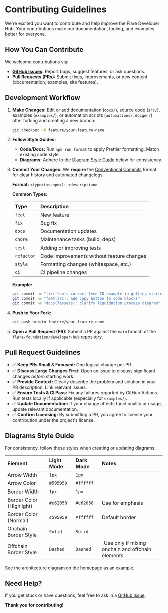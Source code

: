 # Contributing Guidelines

We're excited you want to contribute and help improve the Flare Developer Hub. Your contributions make our documentation, tooling, and examples better for everyone.

## How You Can Contribute

We welcome contributions via:

- **[GitHub Issues](https://github.com/flare-foundation/developer-hub/issues):** Report bugs, suggest features, or ask questions.
- **Pull Requests (PRs):** Submit fixes, improvements, or new content (documentation, examples, site features).

## Development Workflow

1.  **Make Changes:** Edit or add documentation (`docs/`), source code (`src/`), examples (`examples/`), or automation scripts (`automations/`, `docgen/`) after forking and creating a new branch:

    ```bash
    git checkout -b feature/your-feature-name
    ```

2.  **Follow Style Guides:**

    - **Code/Docs:** Run `npm run format` to apply Prettier formatting. Match existing code style.
    - **Diagrams:** Adhere to the [Diagram Style Guide](#diagrams-style-guide) below for consistency.

3.  **Commit Your Changes:** We **require** the [Conventional Commits](https://www.conventionalcommits.org/) format for clear history and automated changelogs.

    **Format:** `<type>(<scope>): <description>`

    **Common Types:**

    | Type       | Description                               |
    | :--------- | :---------------------------------------- |
    | `feat`     | New feature                               |
    | `fix`      | Bug fix                                   |
    | `docs`     | Documentation updates                     |
    | `chore`    | Maintenance tasks (build, deps)           |
    | `test`     | Adding or improving tests                 |
    | `refactor` | Code improvements without feature changes |
    | `style`    | Formatting changes (whitespace, etc.)     |
    | `ci`       | CI pipeline changes                       |

    **Example:**

    ```bash
    git commit -m "fix(ftso): correct feed ID example in getting started guide"
    git commit -m "feat(src): add copy button to code blocks"
    git commit -m "docs(fassets): clarify liquidation process diagram"
    ```

4.  **Push to Your Fork:**

    ```bash
    git push origin feature/your-feature-name
    ```

5.  **Open a Pull Request (PR):** Submit a PR against the `main` branch of the `flare-foundation/developer-hub` repository.

## Pull Request Guidelines

- ✅ **Keep PRs Small & Focused:** One logical change per PR.
- ✅ **Discuss Large Changes First:** Open an issue to discuss significant changes _before_ starting work.
- ✅ **Provide Context:** Clearly describe the problem and solution in your PR description. Link relevant issues.
- ✅ **Ensure Tests & CI Pass:** Fix any failures reported by GitHub Actions. Run tests locally if applicable (especially for `examples/`).
- ✅ **Update Documentation:** If your change affects functionality or usage, update relevant documentation.
- ✅ **Confirm Licensing:** By submitting a PR, you agree to license your contribution under the project's license.

## Diagrams Style Guide

For consistency, follow these styles when creating or updating diagrams:

| Element                  | Light Mode | Dark Mode | Notes                                              |
| :----------------------- | :--------- | :-------- | :------------------------------------------------- |
| Arrow Width              | `1px`      | `1px`     |                                                    |
| Arrow Color              | `#595959`  | `#ffffff` |                                                    |
| Border Width             | `1px`      | `1px`     |                                                    |
| Border Color (Highlight) | `#e62058`  | `#e62058` | Use for emphasis                                   |
| Border Color (Normal)    | `#595959`  | `#ffffff` | Default border                                     |
| Onchain Border Style     | `Solid`    | `Solid`   |                                                    |
| Offchain Border Style    | `Dashed`   | `Dashed`  | \_Use only if mixing onchain and offchain elements |

See the architecture diagram on the homepage as an [example](https://dev.flare.network/#understand-the-architecture).

## Need Help?

If you get stuck or have questions, feel free to ask in a [GitHub Issue](https://github.com/flare-foundation/developer-hub/issues).

**Thank you for contributing\!**
